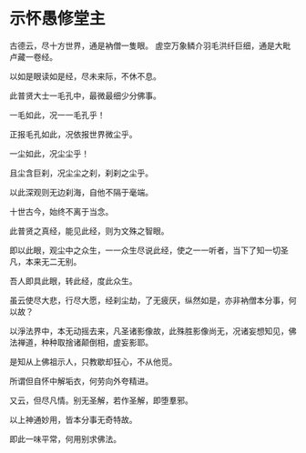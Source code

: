 # 示怀愚修堂主

古德云，尽十方世界，通是衲僧一隻眼。 虗空万象鳞介羽毛洪纤巨细，通是大毗卢藏一卷经。

以如是眼读如是经，尽未来际，不休不息。

此普贤大士一毛孔中，最微最细少分佛事。

一毛如此，况一一毛孔乎！

正报毛孔如此，况依报世界微尘乎。 

一尘如此，况尘尘乎！ 

且尘含巨刹，况尘尘之刹，刹刹之尘乎。

以此深观则无边刹海，自他不隔于毫端。

十世古今，始终不离于当念。

此普贤之真经，能见此经，则为文殊之智眼。

即以此眼，观尘中之众生，一一众生尽说此经，使之一一听者，当下了知一切圣凡，本来无二无别。

吾人即具此眼，转此经，度此众生。

虽云使尽大悲，行尽大愿，经刹尘劫，了无疲厌，纵然如是，亦非衲僧本分事，何以故？

以淨法界中，本无动摇去来，凡圣诸影像故，此殊胜影像尚无，况诸妄想知见，佛法禅道，种种取捨诸颠倒相，虗妄影耶。

是知从上佛祖示人，只教歇却狂心，不从他觅。

所谓但自怀中解垢衣，何劳向外夸精进。

又云，但尽凡情。别无圣解，若作圣解，即堕羣邪。

以上神通妙用，皆本分事无奇特故。

即此一味平常，何用别求佛法。

